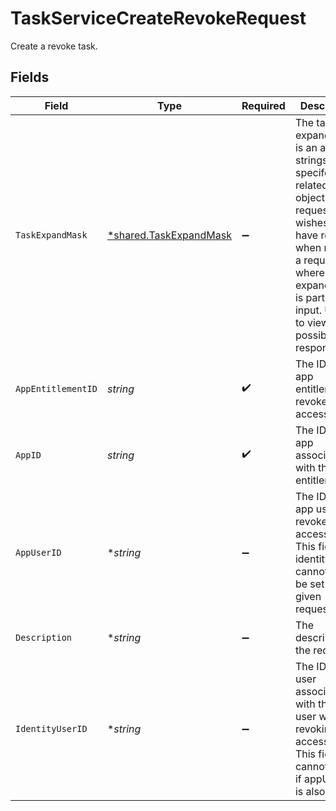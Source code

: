 # TaskServiceCreateRevokeRequest

Create a revoke task.


## Fields

| Field                                                                                                                                                                                                                         | Type                                                                                                                                                                                                                          | Required                                                                                                                                                                                                                      | Description                                                                                                                                                                                                                   |
| ----------------------------------------------------------------------------------------------------------------------------------------------------------------------------------------------------------------------------- | ----------------------------------------------------------------------------------------------------------------------------------------------------------------------------------------------------------------------------- | ----------------------------------------------------------------------------------------------------------------------------------------------------------------------------------------------------------------------------- | ----------------------------------------------------------------------------------------------------------------------------------------------------------------------------------------------------------------------------- |
| `TaskExpandMask`                                                                                                                                                                                                              | [*shared.TaskExpandMask](../../models/shared/taskexpandmask.md)                                                                                                                                                               | :heavy_minus_sign:                                                                                                                                                                                                            | The task expand mask is an array of strings that specifes the related objects the requester wishes to have returned when making a request where the expand mask is part of the input. Use '*' to view all possible responses. |
| `AppEntitlementID`                                                                                                                                                                                                            | *string*                                                                                                                                                                                                                      | :heavy_check_mark:                                                                                                                                                                                                            | The ID of the app entitlement to revoke access to.                                                                                                                                                                            |
| `AppID`                                                                                                                                                                                                                       | *string*                                                                                                                                                                                                                      | :heavy_check_mark:                                                                                                                                                                                                            | The ID of the app associated with the entitlement.                                                                                                                                                                            |
| `AppUserID`                                                                                                                                                                                                                   | **string*                                                                                                                                                                                                                     | :heavy_minus_sign:                                                                                                                                                                                                            | The ID of the app user to revoke access from. This field and identityUserId cannot both be set for a given request.                                                                                                           |
| `Description`                                                                                                                                                                                                                 | **string*                                                                                                                                                                                                                     | :heavy_minus_sign:                                                                                                                                                                                                            | The description of the request.                                                                                                                                                                                               |
| `IdentityUserID`                                                                                                                                                                                                              | **string*                                                                                                                                                                                                                     | :heavy_minus_sign:                                                                                                                                                                                                            | The ID of the user associated with the app user we are revoking access from. This field cannot be set if appUserID is also set.                                                                                               |